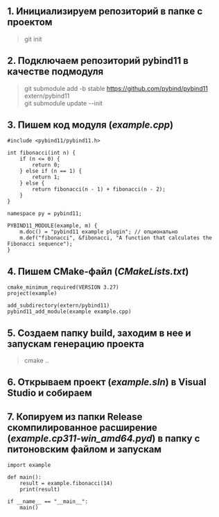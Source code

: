 ## 1. Инициализируем репозиторий в папке с проектом
> git init<br>

## 2. Подключаем репозиторий pybind11 в качестве подмодуля
> git submodule add -b stable https://github.com/pybind/pybind11 extern/pybind11<br>
> git submodule update --init<br>

## 3. Пишем код модуля (_example.cpp_)
```
#include <pybind11/pybind11.h>

int fibonacci(int n) {
    if (n <= 0) {
        return 0;
    } else if (n == 1) {
        return 1;
    } else {
        return fibonacci(n - 1) + fibonacci(n - 2);
    }
}

namespace py = pybind11;

PYBIND11_MODULE(example, m) {
    m.doc() = "pybind11 example plugin"; // опционально
    m.def("fibonacci", &fibonacci, "A function that calculates the Fibonacci sequence");
}
```

## 4. Пишем CMake-файл (_CMakeLists.txt_)
```
cmake_minimum_required(VERSION 3.27)
project(example)

add_subdirectory(extern/pybind11)
pybind11_add_module(example example.cpp)
```
## 5. Создаем папку build, заходим в нее и запускам генерацию проекта
> cmake ..<br>

## 6. Открываем проект (_example.sln_) в Visual Studio и собираем

## 7. Копируем из папки Release скомпилированное расширение (_example.cp311-win_amd64.pyd_) в папку с питоновским файлом и запускам
```
import example

def main():
    result = example.fibonacci(14)
    print(result)

if __name__ == "__main__":
    main()
```
